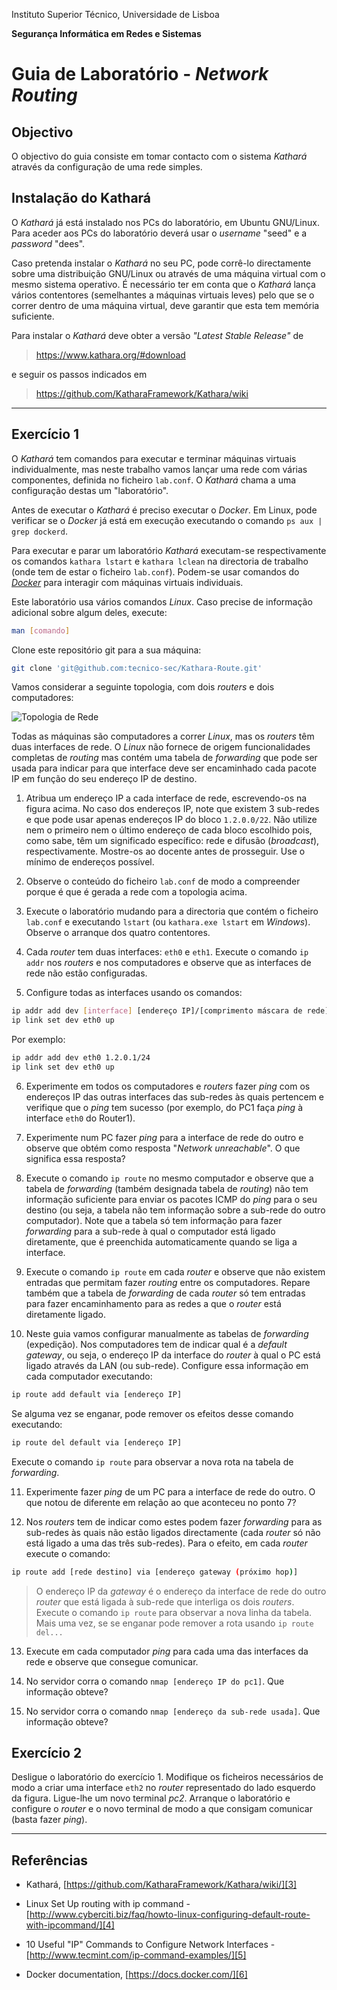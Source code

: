 Instituto Superior Técnico, Universidade de Lisboa

**Segurança Informática em Redes e Sistemas**

# Guia de Laboratório - *Network Routing*

## Objectivo

O objectivo do guia consiste em tomar contacto com o sistema *Kathará* através da configuração de uma rede simples.

## Instalação do Kathará

O *Kathará* já está instalado nos PCs do laboratório, em Ubuntu GNU/Linux.
Para aceder aos PCs do laboratório deverá usar o *username* "seed" e a *password* "dees".

Caso pretenda instalar o *Kathará* no seu PC, pode corrê-lo directamente sobre uma distribuição GNU/Linux ou através de uma máquina virtual com o mesmo sistema operativo.
É necessário ter em conta que o *Kathará* lança vários contentores (semelhantes a máquinas virtuais leves) pelo que se o correr dentro de uma máquina virtual, deve garantir que esta tem memória suficiente.

Para instalar o *Kathará* deve obter a versão *"Latest Stable Release"* de

> <https://www.kathara.org/#download>

e seguir os passos indicados em

> <https://github.com/KatharaFramework/Kathara/wiki>

----

## Exercício 1

O *Kathará* tem comandos para executar e terminar máquinas virtuais individualmente, mas neste trabalho vamos lançar uma rede com várias componentes, definida no ficheiro `lab.conf`.
O *Kathará* chama a uma configuração destas um "laboratório".

Antes de executar o *Kathará* é preciso executar o *Docker*. Em Linux, pode verificar se o *Docker* já está em execução executando o comando `ps aux | grep dockerd`. 

Para executar e parar um laboratório *Kathará* executam-se respectivamente os comandos `kathara lstart` e `kathara lclean` na directoria de trabalho (onde tem de estar o ficheiro `lab.conf`).
Podem-se usar comandos do [*Docker*][6] para interagir com máquinas virtuais individuais.

Este laboratório usa vários comandos *Linux*.
Caso precise de informação adicional sobre algum deles, execute:
```bash
man [comando]
```

Clone este repositório git para a sua máquina:

```bash
git clone 'git@github.com:tecnico-sec/Kathara-Route.git'
````

Vamos considerar a seguinte topologia, com dois *routers* e dois computadores:

![Topologia de Rede][2]

 Todas as máquinas são computadores a correr *Linux*, mas os *routers* têm duas interfaces de rede.
 O *Linux* não fornece de origem funcionalidades completas de *routing* mas contém uma tabela de
*forwarding* que pode ser usada para indicar para que interface deve ser encaminhado cada pacote IP em função do seu endereço IP de destino.

1.  Atribua um endereço IP a cada interface de rede, escrevendo-os na figura acima.
    No caso dos endereços IP, note que existem 3 sub-redes e que pode usar apenas endereços IP do bloco `1.2.0.0/22`.
    Não utilize nem o primeiro nem o último endereço de cada bloco escolhido pois, como sabe, têm um significado específico: rede e difusão (*broadcast*), respectivamente.
    Mostre-os ao docente antes de prosseguir.
    Use o mínimo de endereços possível.

2.  Observe o conteúdo do ficheiro `lab.conf` de modo a compreender porque é que é gerada a rede com a topologia acima.

3.  Execute o laboratório mudando para a directoria que contém o ficheiro `lab.conf` e executando `lstart` (ou `kathara.exe lstart` em *Windows*).
Observe o arranque dos quatro contentores.

4.  Cada *router* tem duas interfaces: `eth0` e `eth1`.
Execute o comando `ip addr` nos *routers* e nos computadores e observe que as interfaces de rede não estão configuradas.

5.  Configure todas as interfaces usando os comandos:

```bash
ip addr add dev [interface] [endereço IP]/[comprimento máscara de rede]
ip link set dev eth0 up
```

Por exemplo:
```bash
ip addr add dev eth0 1.2.0.1/24
ip link set dev eth0 up
```

6.  Experimente em todos os computadores e *routers* fazer *ping* com os endereços IP das outras interfaces das sub-redes às quais pertencem e verifique que o *ping* tem sucesso (por exemplo, do PC1 faça *ping* à interface `eth0` do Router1).

7.  Experimente num PC fazer *ping* para a interface de rede do outro e observe que obtém como resposta "*Network unreachable*".
O que significa essa resposta?

8.  Execute o comando `ip route` no mesmo computador e observe que a tabela de *forwarding* (também designada tabela de *routing*) não tem informação suficiente para enviar os pacotes ICMP do *ping* para o seu destino (ou seja, a tabela não tem informação sobre a sub-rede do outro computador). 
Note que a tabela só tem informação para fazer *forwarding* para a sub-rede à qual o computador está ligado diretamente, que é preenchida automaticamente quando se liga a interface.

9.  Execute o comando `ip route` em cada *router* e observe que não existem entradas que permitam fazer *routing* entre os computadores.
Repare também que a tabela de *forwarding* de cada *router* só tem entradas para fazer encaminhamento  para as redes a que o *router* está diretamente ligado.

10. Neste guia vamos configurar manualmente as tabelas de *forwarding* (expedição).
Nos computadores tem de indicar qual é a *default gateway*, ou seja, o endereço IP da interface do *router* à qual o PC está ligado através da LAN (ou sub-rede).
Configure essa informação em cada computador executando:

```bash
ip route add default via [endereço IP]
```

Se alguma vez se enganar, pode remover os efeitos desse comando executando:

```bash
ip route del default via [endereço IP]
```

Execute o comando `ip route` para observar a nova rota na tabela de *forwarding*.

11. Experimente fazer *ping* de um PC para a interface de rede do outro.
    O que notou de diferente em relação ao que aconteceu no ponto 7?

12. Nos *routers* tem de indicar como estes podem fazer *forwarding* para as sub-redes às quais não estão ligados directamente (cada *router* só não está ligado a uma das três sub-redes).
    Para o efeito, em cada *router* execute o comando:

```bash
ip route add [rede destino] via [endereço gateway (próximo hop)]
```

> O endereço IP da *gateway* é o endereço da interface de rede do outro
> *router* que está ligada à sub-rede que interliga os dois *routers*.
> Execute o comando `ip route` para observar a nova linha da tabela. Mais
> uma vez, se se enganar pode remover a rota usando `ip route del...`

13. Execute em cada computador *ping* para cada uma das interfaces da rede e observe que consegue comunicar.

14. No servidor corra o comando `nmap [endereço IP do pc1]`.
Que informação obteve?

15. No servidor corra o comando `nmap [endereço da sub-rede usada]`.
Que informação obteve?

## Exercício 2

Desligue o laboratório do exercício 1.
Modifique os ficheiros necessários de modo a criar uma interface `eth2` no *router* representado do lado esquerdo da figura.
Ligue-lhe um novo terminal *pc2*.
Arranque o laboratório e configure o *router* e o novo terminal de modo a que consigam comunicar (basta fazer *ping*).

----

## Referências

-   Kathará, [https://github.com/KatharaFramework/Kathara/wiki/][3]

-   Linux Set Up routing with ip command -
    [http://www.cyberciti.biz/faq/howto-linux-configuring-default-route-with-ipcommand/][4]

-   10 Useful "IP" Commands to Configure Network Interfaces -
    [http://www.tecmint.com/ip-command-examples/][5]

-   Docker documentation, [https://docs.docker.com/][6]

  [1]: media/tecnico.jpeg
  [2]: media/topologia-de-rede.png 
  [3]: https://github.com/KatharaFramework/Kathara/wiki
  [4]: http://www.cyberciti.biz/faq/howto-linux-configuring-default-route-with-ipcommand/
  [5]: http://www.tecmint.com/ip-command-examples/
  [6]: https://docs.docker.com/
